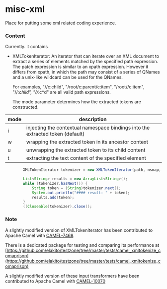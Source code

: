 misc-xml
========

Place for putting some xml related coding experience.

### Content ###
Currently. it contains
- XMLTokenIterator: An iterator that can iterate over an XML document to extract 
  a series of elements matched by the specified path expression. The patch expression
  is similar to an xpath expression. However it differs from xpath, in which the path
  may consist of a series of QNames and a unix-like wildcard can be used for the QNames.

  For examples, "//c:child", "/root/c:parent/c:item", "/root//c:item", "//*:child", "//*:c*d"
  are all valid path expressions.

  The mode parameter determines how the extracted tokens are constructed.

| mode | description |
| ---- | ----------- |
| i    | injecting the contextual namespace bindings into the extracted token (default) |
| w    | wrapping the extracted token in its ancestor context |
| u    |  unwrapping the extracted token to its child content |
| t    |  extracting the text content of the specified element |


```java  
        XMLTokenIterator tokenizer = new XMLTokenIterator(path, nsmap, mode, in, charset);

        List<String> results = new ArrayList<String>();
        while (tokenizer.hasNext()) {
            String token = (String)tokenizer.next();            
            System.out.println("#### result: " + token);
            results.add(token);
        }
        ((Closeable)tokenizer).close();
```

### Note ###

A slightly modified version of XMLTokenIterator has been contributed to Apache Camel with [CAMEL-7468](https://issues.apache.org/jira/browse/CAMEL-7468).

There is a dedicated package for testing and comparing its performance at [https://github.com/elakito/testzone/tree/master/tests/camel_xmltokenize_comaprison](https://github.com/elakito/testzone/tree/master/tests/camel_xmltokenize_comaprison)

A slightly modified version of these input transformers have been contributed to Apache Camel with [CAMEL-10070](https://issues.apache.org/jira/browse/CAMEL-10070)

